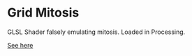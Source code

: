 # Grid Mitosis
GLSL Shader falsely emulating mitosis. Loaded in Processing. 

[See here](https://twitter.com/_samuelcho/status/1260888508568408064)
